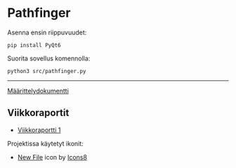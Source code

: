 # Pathfinger

Asenna ensin riippuvuudet:

```
pip install PyQt6
```

Suorita sovellus komennolla:
```
python3 src/pathfinger.py
```

---

[Määrittelydokumentti](docs/maarittely.md)

## Viikkoraportit
* [Viikkoraportti 1](docs/viikkoraportti1.md)

Projektissa käytetyt ikonit:

* <a target="_blank" href="https://icons8.com/icon/-YJbeUM13LnE/new-file">New File</a> icon by <a target="_blank" href="https://icons8.com">Icons8</a>